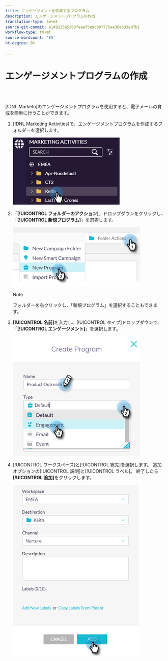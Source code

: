 ```yaml
---
title: エンゲージメントを作成するプログラム
description: エンゲージメントプログラムの作成
translation-type: tm+mt
source-git-commit: e149133a5383faaef5e9c9b7775ae36e633ed7b1
workflow-type: tm+mt
source-wordcount: '85'
ht-degree: 0%

---
```



# エンゲージメントプログラムの作成

<br> 

[!DNL Marketo]のエンゲージメントプログラムを使用すると、電子メールの育成を簡単に行うことができます。

1. [!DNL Marketing Activities]で、エンゲージメントプログラムを作成するフォルダーを選択します。

   ![イメージ1](/help/sky/assets/engagement-programs/create-an-engagement-program/create-an-engagement-program-1.png)

1. 「**[!UICONTROL フォルダーのアクション]**」ドロップダウンをクリックし、「**[!UICONTROL 新規プログラム]**」を選択します。

   ![イメージ2](/help/sky/assets/engagement-programs/create-an-engagement-program/create-an-engagement-program-2.png)

   >[!NOTE]
   >
   >フォルダーを右クリックし、「新規プログラム」を選択することもできます。

1. **[!UICONTROL 名前]**&#x200B;を入力し、[!UICONTROL タイプ]ドロップダウンで、「**[!UICONTROL エンゲージメント]**」を選択します。

   ![イメージ3](/help/sky/assets/engagement-programs/create-an-engagement-program/create-an-engagement-program-3.png)

1. [!UICONTROL ワークスペース]と[!UICONTROL 宛先]を選択します。 追加オプションの[!UICONTROL 説明]と[!UICONTROL ラベル]。 終了したら&#x200B;**[!UICONTROL 追加]**&#x200B;をクリックします。

   ![画像4](/help/sky/assets/engagement-programs/create-an-engagement-program/create-an-engagement-program-4.png)
